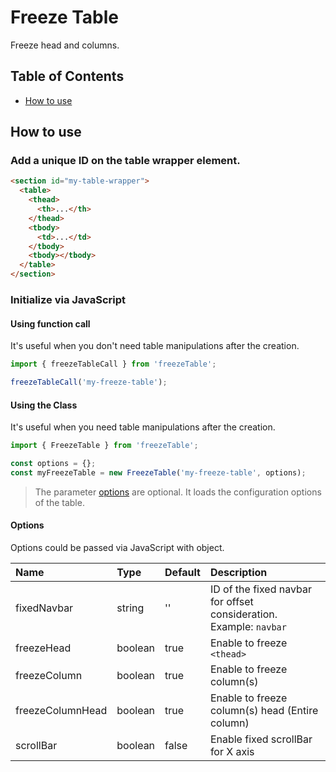 # Freeze Table

Freeze head and columns.

## Table of Contents

- [How to use](#how-to-use)

## <a name="how-to-use"></a>How to use

### Add a unique ID on the table wrapper element.

```html
<section id="my-table-wrapper">
  <table>
    <thead>
      <th>...</th>
    </thead>
    <tbody>
      <td>...</td>
    </tbody>
    <tbody></tbody>
  </table>
</section>
```

### Initialize via JavaScript

#### Using function call

It's useful when you don't need table manipulations after the creation.

```js
import { freezeTableCall } from 'freezeTable';

freezeTableCall('my-freeze-table');
```

#### Using the Class

It's useful when you need table manipulations after the creation.

```js
import { FreezeTable } from 'freezeTable';

const options = {};
const myFreezeTable = new FreezeTable('my-freeze-table', options);
```

> The parameter [options](####options) are optional. It loads the configuration options of the table.

#### Options

Options could be passed via JavaScript with object.

| Name             | Type    | Default | Description                                                        |
| :--------------- | :------ | :------ | :----------------------------------------------------------------- |
| fixedNavbar      | string  | ''      | ID of the fixed navbar for offset consideration. Example: `navbar` |
| freezeHead       | boolean | true    | Enable to freeze `<thead>`                                         |
| freezeColumn     | boolean | true    | Enable to freeze column(s)                                         |
| freezeColumnHead | boolean | true    | Enable to freeze column(s) head (Entire column)                    |
| scrollBar        | boolean | false   | Enable fixed scrollBar for X axis                                  |
